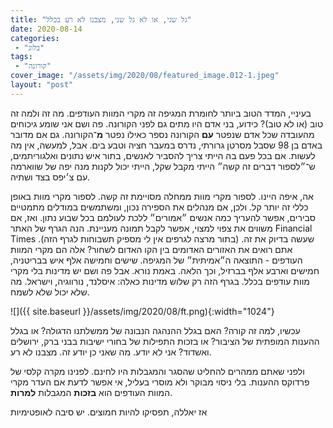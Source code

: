 ```yaml
---
title: "גל שני, או לא גל שני, מצבנו לא רע בכלל"
date: 2020-08-14
categories: 
 - "בלוג"
tags: 
 - "קורונה"
cover_image: "/assets/img/2020/08/featured_image.012-1.jpeg"
layout: "post"
---
```


בעיניי, המדד הטוב ביותר לחומרת המגיפה זה מקרי המוות העודפים. מה זה ולמה זה טוב (או לא טוב)? כידוע, בני אדם היו מתים גם לפני הקורונה. פה ושם אני שומע גיכוחים מהעובדה שכל אדם שנפטר **עם** הקורונה נספר כאילו נפטר **מ**־הקורונה. גם אם מדובר באדם בן 98 שסבל מסרטן גרורתי, נדרס במעבר חציה וטבע בים. אבל, למעשה, אין מה לעשות. אם בכל פעם בה הייתי צריך להסביר לאנשים, בתור איש נתונים ואלגוריתמים, ש־״לספור דברים זה קשה״ הייתי מקבל שקל, הייתי יכול לקנות מנה יפה של שווארמה עם צ׳יפס בצד ושתיה. 

אה, איפה היינו. לספור מקרי מוות ממחלה מסויימת זה קשה. לספור מקרי מוות באופן כללי זה יותר קל. ולכן, אם מנהלים את הספירה נכון, ומשתמשים במודלים מתמטיים סבירים, אפשר להעריך כמה אנשים ״אמורים״ ללכת לעולמם בכל שבוע נתון. ואז, אם משווים את צפוי למצוי, אפשר לקבל תמונה מעניינת. 
הנה הגרף של האתר Financial Times שעשה בדיוק את זה. (בתור מרצה לגרפים אין לי מספיק תשבוחות לגרף הזה). 
אתם רואים את האזורים האדומים בין הקו האדום לשחור? אלה הם מקרי המוות העודפים - התוצאה ה״אמיתית״ של המגיפה. שישים וחמישה אלף איש בבריטניה, חמישים וארבע אלף בברזיל, וכך הלאה. באמת נורא. 
אבל פה ושם יש מדינות בלי מקרי מוות עודפים בכלל. בגרף הזה רק שלוש מדינות כאלה: איסלנד, נורווגיה, וישראל. מה שלא יכול שלא לשמח. 

![]({{ site.baseurl }}/assets/img/2020/08/ft.png){:width="1024"}

עכשיו, למה זה קורה? האם בגלל ההנהגה הנבונה של ממשלתנו הדגולה? או בגלל ההענות המופתית של הציבור? או בזכות התפילות של בחורי ישיבות בבני ברק, ירושלים ואשדוד? אני לא יודע. מה שאני כן יודע זה. מצבנו לא רע.

ולפני שאתם ממהרים להחליט שהסגר והמגבלות היו לחינם. לפנינו מקרה קלסי של פרדוקס ההענות. בלי ניסוי מבוקר ולא מוסרי בעליל, אי אפשר לדעת אם העדר מקרי המוות העודפים הוא **בזכות** המגבלות **למרות**.

אז יאללה, תפסיקו להיות חמוצים. יש סיבה לאופטימיות
